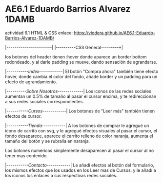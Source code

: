 # AE6.1 Eduardo Barrios Alvarez 1DAMB
 actividad 6.1 HTML & CSS
enlace: https://viodera.github.io/AE6.1-Eduardo-Barrios-Alvarez-1DAMB/

 |*-----------------------*|
 |----------CSS General---------*|

los botones del header tienen :hover donde aparece un border bottom redondeado, y al darle padding se mueve, dando sensación de agrandarse.

|*-----------Index------------*|
El botón "Compra ahora" también tiene efecto hover, donde cambia el color del fondo, añade border y un padding para un efecto de agrandamiento.

|*----------Sobre Nosotros-------------*|
Los iconos de las redes sociales aumentan un 0.5% de tamaño al pasar el cursor encima, y te redireccionan a sus redes sociales correspondientes.

|*-----------Cursos------------*|
Los botones de "Leer más" también tienen efectos de cursor.

|*-----------Tienda------------*|
A los botones de comprar le agregué un icono de carrito con svg, y le agregué efectos visuales al pasar el cursor, el fondo desaparece, aparece el carrito relleno de color naranja, aumenta el tamaño del botón y se rubralla en naranja.

Los botones numericos simplemente desaparecen al pasar el cursor al no tener mas contenido.

|*-----------Contacto------------*|
Le añadí efectos al botón del formulario, los mismos efectos que los usados en los Leer mas de Cursos.
y le añadí a los iconos los enlaces a sus respectivas redes sociales.

